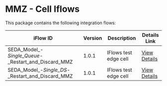 # MMZ - Cell Iflows

This package contains the following integration flows:

<!-- IFLOW_TABLE_START -->
| iFlow ID      | Version | Description                        | Details Link |
| ------------- | ------- | ---------------------------------- | ------------ |
| SEDA_Model_-_Single_Queue_-_Restart_and_Discard_MMZ | 1.0.1 | IFlows test edge cell | [View Details](SEDA_Model_-_Single_Queue_-_Restart_and_Discard_MMZ-1.0.1/readme.md) |
| SEDA_Model_-_Single_DS_-_Restart_and_Discard_MMZ | 1.0.1 | IFlows test edge cell | [View Details](SEDA_Model_-_Single_DS_-_Restart_and_Discard_MMZ-1.0.1/readme.md) |
<!-- IFLOW_TABLE_END -->
